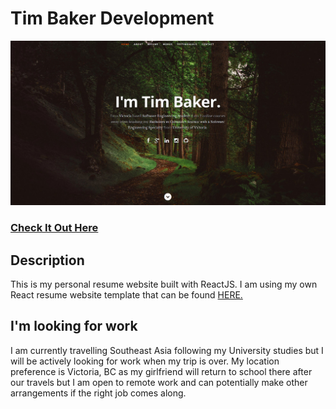 # Tim Baker Development 
![ReactJS Resume Website](readme.jpg?raw=true "ReactJS Resume Website")
### <a href="http://timbakerdev.com//">Check It Out Here</a> 

## Description
This is my personal resume website built with ReactJS. I am using my own React resume website template that can be found <a href="https://github.com/tbakerx/react-resume-template">HERE.</a>

## I'm looking for work
I am currently travelling Southeast Asia following my University studies but I will be actively looking for work when my trip is over. My location preference is Victoria, BC as my girlfriend will return to school there after our travels but I am open to remote work and can potentially make other arrangements if the right job comes along. 
